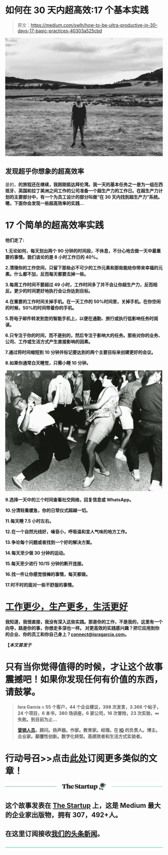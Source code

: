 # 如何在 30 天内超高效:17 个基本实践

> 原文：<https://medium.com/swlh/how-to-be-ultra-productive-in-30-days-17-basic-practices-40303a525cbd>

![](img/cadfc8e4ea9cd94621db947f0f18c43a.png)

## 发现超乎你想象的超高效率

是的，[](https://www.youtube.com/playlist?list=PLEFgG_bSqaFxvbaLrOq4v1-YSg1VURGFr)**的旅程还在继续，我刚刚抵达拜伦湾。我一天的基本任务之一是为一组在西班牙、英国和拉丁美洲之间工作的公司准备一个超生产力的工作日。在超生产力计划的主要部分中，有一个为员工设计的部分叫做“在 30 天内找到超生产力”系统。嗯，下面你会发现一些超高效率的实践…**

# **17 个简单的超高效率实践**

**他们走了:**

**1.无论如何，每天划出两个 90 分钟的时间段，不休息，不分心地去做一天中最重要的事情。我们谈论的是 8 小时工作日的 40%。**

**2.清理你的工作空间，只留下那些必不可少的工作元素和那些能给你带来幸福的元素。什么都不加，反而每天都要去掉一些。**

**3.每周工作时间不要超过 49 小时，工作时间多了并不会让你超生产力，反而相反。更少的时间更好地执行会让你达到目标。**

**4.在重要的工作时间关掉手机。在一天工作的 50%时间里，关掉手机。在你空闲的时候，50%的时间带着你的手机。**

**5.将电子邮件转发到您的智能手机上，以便在通勤、旅行或执行低影响任务时阅读。**

**6.只专注于你的时间，而不是别的，然后专注于影响大的任务。那些对你的业务、公司、工作或生活方式产生直接影响的因素。**

**7.通过将时间缩短到 10 分钟并标记要达到的两个主要目标来创建更好的会议。**

**8.如果你通常白天睡觉，只需小睡 10 分钟。**

**![](img/770ee1b4b332b7d5827b6066f980275e.png)**

**9.选择一天中的三个时间查看社交网络，回复信息或 WhatsApp。**

**10.分清轻重缓急，你的日常仪式超越一切。**

**11.每天睡 7.5 小时左右。**

**12.在一个自然光线好，噪音小，呼吸温和宜人气味的地方工作。**

**13.争论每个问题或者找到一个好的解决方案。**

**14.每天至少做 30 分钟的运动。**

**15.每天至少进行 10/15 分钟的断开连接。**

**16.找一件让你感觉很棒的事情，每天都做。**

**17.时不时的面对一些不舒服的事情。**

# **[工作更少，生产更多，生活更好](https://isragarcia.com/books/ultraproductivity-book)**

**我知道，我很直接，我没有深入这些实践。那是你的工作，不是我的，这里有一个向导，路是你的事，你想走多深也一样。
对更高效的实践感兴趣？把它应用到你的企业、你的员工和你自己身上？connect@isragarcia.com。**

**【*本文首发于*[](https://isragarcia.com/ultra-productivity-guide-basic-practices)**

# ****只有当你觉得值得的时候，才让这个故事震撼吧！如果你发现任何有价值的东西，请鼓掌。****

> ****Isra Garcia = 55 个客户，44 个企业建议，398 次发言，3.366 个帖子，24 个项目，6 本书，380 场讲座，6 家公司，16 次冒险，23 次实验，∞失败。到目前为止…****
> 
> ****[营销人员](https://isragarcia.com/wp/marketer)。顾问。扬声器。作家。教育家。经理。在 [IG](http://thisisig.com) 的负责人。博主。企业家。颠覆性创新。数字化转型。高绩效者和生活方式实验者。****

# ****行动号召>>点击[此处](http://feeds.feedburner.com/isragarcia)订阅更多类似的文章！****

****[![](img/308a8d84fb9b2fab43d66c117fcc4bb4.png)](https://medium.com/swlh)****

## ****这个故事发表在 [The Startup](https://medium.com/swlh) 上，这是 Medium 最大的企业家出版物，拥有 307，492+人。****

## ****在这里订阅接收[我们的头条新闻](http://growthsupply.com/the-startup-newsletter/)。****

****[![](img/b0164736ea17a63403e660de5dedf91a.png)](https://medium.com/swlh)****